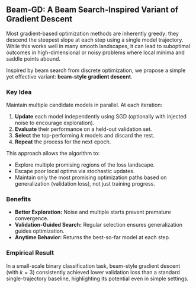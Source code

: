## Beam-GD: A Beam Search-Inspired Variant of Gradient Descent

Most gradient-based optimization methods are inherently greedy: they descend the steepest slope at each step using a single model trajectory. While this works well in many smooth landscapes, it can lead to suboptimal outcomes in high-dimensional or noisy problems where local minima and saddle points abound.

Inspired by beam search from discrete optimization, we propose a simple yet effective variant: **beam-style gradient descent**.

### Key Idea

Maintain multiple candidate models in parallel. At each iteration:

1. **Update** each model independently using SGD (optionally with injected noise to encourage exploration).
2. **Evaluate** their performance on a held-out validation set.
3. **Select** the top-performing $k$ models and discard the rest.
4. **Repeat** the process for the next epoch.

This approach allows the algorithm to:

* Explore multiple promising regions of the loss landscape.
* Escape poor local optima via stochastic updates.
* Maintain only the most promising optimization paths based on generalization (validation loss), not just training progress.

### Benefits

* **Better Exploration:** Noise and multiple starts prevent premature convergence.
* **Validation-Guided Search:** Regular selection ensures generalization guides optimization.
* **Anytime Behavior:** Returns the best-so-far model at each step.

### Empirical Result

In a small-scale binary classification task, beam-style gradient descent (with $k=3$) consistently achieved lower validation loss than a standard single-trajectory baseline, highlighting its potential even in simple settings.
